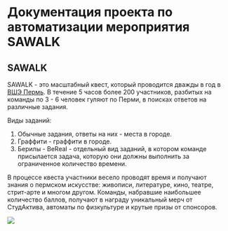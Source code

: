 # Документация проекта по автоматизации мероприятия SAWALK

## SAWALK
SAWALK - это масштабный квест, который проводится дважды в год в [ВШЭ Пермь](https://perm.hse.ru/news/870111789.html). 
В течение 5 часов более 200 участников, разбитых на команды по 3 - 6 человек гуляют по Перми, в поисках ответов на различные задания. 

Виды заданий: 
1. Обычные задания, ответы на них - места в городе.
2. Граффити  - граффити в городе.
3. Берилы  - BeReal - отдельный вид заданий, в котором команде присылается задача, которую они должны выполнить за ограниченное количество времени.

В процессе квеста участники весело проводят время и получают знания о пермском искусстве: живописи, литературе, кино, театре, стрит-арте и многом другом.
Команды, набравшие наибольшее количество баллов, получают в награду уникальный мерч от СтудАктива, автоматы по физкультуре и крутые призы от спонсоров.

<img src="https://perm.hse.ru/data/2023/11/02/2051725470/1UN2XCQCbaY.jpg"/>
